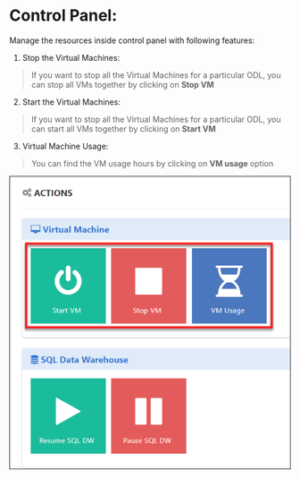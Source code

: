 # Control Panel:

Manage the resources inside control panel with following features:

1. Stop the Virtual Machines: 
> If you want to stop all the Virtual Machines for a particular ODL, you can stop all VMs together by clicking on **Stop VM**
2. Start the Virtual Machines: 
> If you want to stop all the Virtual Machines for a particular ODL, you can start all VMs together by clicking on **Start VM**
3. Virtual Machine Usage:
> You can find the VM usage hours by clicking on **VM usage** option 

 ![](images/vmmanages.png)

   
 
 












